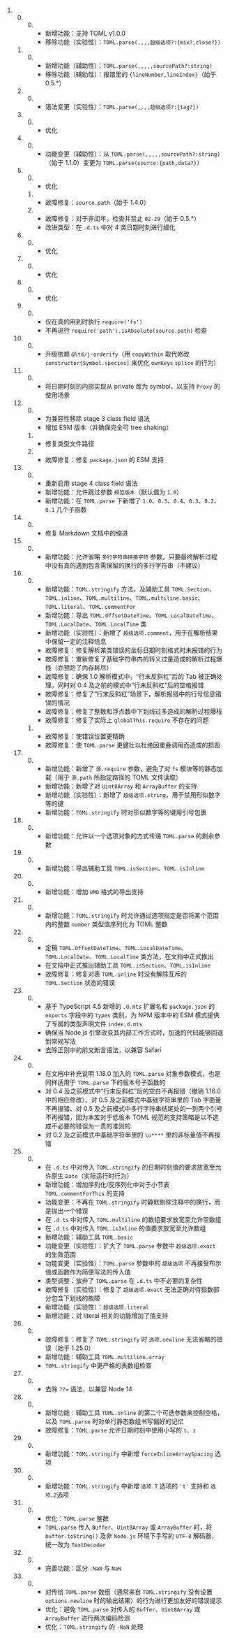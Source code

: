 ﻿
1.  0.  0.  +   新增功能：支持 TOML v1.0.0
            -   移除功能（实验性）：`TOML.parse(,,,,超级选项?:{mix?,close?})`
    1.  0.  +   新增功能（辅助性）：`TOML.parse(,,,,,sourcePath?:string)`
            -   移除功能（辅助性）：报错里的 `{lineNumber,lineIndex}`（始于 0.5.*）
    2.  0.  *   语法变更（实验性）：`TOML.parse(,,,,超级选项?:{tag?})`
    3.  0.  *   优化
    4.  0.  *   功能变更（辅助性）：从 `TOML.parse(,,,,,sourcePath?:string)`（始于 1.1.0）变更为 `TOML.parse(source:{path,data?})`
    5.  0.  *   优化
        1.  *   故障修复：`source.path`（始于 1.4.0）
        2.  *   故障修复：对于非闰年，检查并禁止 `02-29`（始于 0.5.*）
            +   改进类型：在 `.d.ts` 中对 4 类日期时刻进行细化
    6.  0.  *   优化
    7.  0.  *   优化
    8.  0.  *   优化
    9.  0.  *   仅在真的用到时执行 `require('fs')`
            *   不再进行 `require('path').isAbsolute(source.path)` 检查
    10. 0.  *   升级依赖 `@ltd/j-orderify`（用 `copyWithin` 取代修改 `constructor[Symbol.species]` 来优化 `ownKeys` `splice` 的行为）
    11. 0.  *   将日期时刻的内部实现从 private 改为 symbol，以支持 `Proxy` 的使用场景
    12. 0.  *   为兼容性移除 stage 3 class field 语法
            +   增加 ESM 版本（并确保完全可 tree shaking）
        1.  *   修复类型文件路径
        2.  *   故障修复：修复 `package.json` 的 ESM 支持
    13. 0.  *   重新启用 stage 4 class field 语法
            +   新增功能：允许跳过参数 `规范版本`（默认值为 `1.0`）
            +   新增功能：在 `TOML.parse` 下新增了 `1.0`、`0.5`、`0.4`、`0.3`、`0.2`、`0.1` 几个子函数
    14. 0.  *   修复 Markdown 文档中的缩进
    15. 0.  +   新增功能：允许省略 `多行字符串拼接字符` 参数，只要最终解析过程中没有真的遇到包含需保留的换行的多行字符串（不建议）
    16. 0.  +   新增功能：`TOML.stringify` 方法，及辅助工具 `TOML.Section`、`TOML.inline`、`TOML.multiline`、`TOML.multiline.basic`、`TOML.literal`、`TOML.commentFor`
            +   新增功能：导出 `TOML.OffsetDateTime`、`TOML.LocalDateTime`、`TOML.LocalDate`、`TOML.LocalTime` 类
            +   新增功能（实验性）：新增了 `超级选项.comment`，用于在解析结果中保留一定的注释信息
            *   故障修复：修复解析某类错误的坐标日期时刻格式时未报错的行为
            *   故障修复：重新修复了基础字符串内的转义过量造成的解析过程爆栈（亦预防了内存耗尽）
            *   故障修复：确保 1.0 解析模式中，“行末反斜杠”后的 Tab 被正确处理，同时对 0.4 及之前的模式中“行末反斜杠”后的空格报错
            *   故障修复：修复了“行末反斜杠”场景下，解析报错中的行号信息错误的情况
            *   故障修复：修复了整数和浮点数中下划线过多造成的解析过程爆栈
            *   故障修复：修复了实际上 `globalThis.require` 不存在的问题
        1.  *   故障修复：使错误位置更精确
            *   故障修复：使 `TOML.parse` 更健壮以杜绝因重叠调用而造成的损毁
    17. 0.  +   新增功能：新增了 `源.require` 参数，避免了对 `fs` 模块等的静态加载（用于 `源.path` 所指定路径的 TOML 文件读取）
            +   新增功能：新增了对 `Uint8Array` 和 `ArrayBuffer` 的支持
            +   新增功能（实验性）：新增了 `超级选项.string`，用于禁用形似数字等的键
            +   新增功能：`TOML.stringify` 时对形似数字等的键用引号包裹
    18. 0.  +   新增功能：允许以一个选项对象的方式传递 `TOML.parse` 的剩余参数
    19. 0.  +   新增功能：导出辅助工具 `TOML.isSection`、`TOML.isInline`
    20. 0.  +   新增功能：增加 `UMD` 格式的导出支持
    21. 0.  +   新增功能：`TOML.stringify` 时允许通过选项指定是否将某个范围内的整数 `number` 类型值序列化为 TOML 整数
    22. 0.  *   定稿 `TOML.OffsetDateTime`、`TOML.LocalDateTime`、`TOML.LocalDate`、`TOML.LocalTime` 类方法，在文档中正式推出
            *   在文档中正式推出辅助工具 `TOML.isSection`、`TOML.isInline`
            *   故障修复：修复对表 `TOML.inline` 时没有解除互斥的 `TOML.Section` 状态的错误
    23. 0.  *   基于 TypeScript 4.5 新增的 `.d.mts` 扩展名和 `package.json` 的 `exports` 字段中的 `types` 类别，为 NPM 版本中的 ESM 模式提供了专属的类型声明文件 `index.d.mts`
            *   确保当 Node.js 引擎改变其内部工作方式时，加速的代码能够回退到常规写法
            *   去除正则中的前文断言语法，以兼容 Safari
    24. 0.  *   在文档中补充说明 1.18.0 加入的 `TOML.parse` 对象参数模式，也是同样适用于 `TOML.parse` 下的版本号子函数的
            *   对 0.4 及之前模式中“行末反斜杠”后的空白不再报错（撤销 1.16.0 中的相应修改）、对 0.5 及之前模式中基础字符串里的 Tab 字面量不再报错、对 0.5 及之前模式中多行字符串结尾处的一到两个引号不再报错，因为本库对于低版本 TOML 规范的支持策略是以不造成不必要的错误为一贯的准则的
            *   对 0.2 及之前模式中基础字符串里的 `\u****` 里的非标量值不再报错
    25. 0.  *   在 `.d.ts` 中对传入 `TOML.stringify` 的日期时刻值的要求放宽至允许原生 `Date`（实际运行时行为）
            +   新增功能：增加序列化/反序列化中对于小节表 `TOML.commentForThis` 的支持
            *   功能变更：不再在 `TOML.stringify` 时静默剔除注释中的换行，而是抛出一个错误
            +   在 `.d.ts` 中对传入 `TOML.multiline` 的数组要求放宽至允许空数组
            +   在 `.d.ts` 中对传入 `TOML.isInline` 的值要求放宽至允许数组
            +   新增功能：辅助工具 `TOML.basic`
            *   功能变更（实验性）：扩大了 `TOML.parse` 参数中 `超级选项.exact` 的生效范围
            *   功能变更（实验性）：`TOML.parse` 参数中的 `超级选项` 不再接受布尔值或函数作为简便写法的传入值
            *   类型调整：放弃了 `TOML.parse` 在 `.d.ts` 中不必要的复杂性
            *   故障修复（实验性）：修复了 `超级选项.exact` 无法正确对待指数部分包含下划线的故障
            +   新增功能（实验性）：`超级选项.literal`
            +   新增功能：对 literal 相关的功能增加了值支持
    26. 0.  *   故障修复：修复了 `TOML.stringify` 时 `选项.newline` 无法省略的错误（始于 1.25.0）
            +   新增功能：辅助工具 `TOML.multiline.array`
            *   `TOML.stringify` 中更严格的表数组检查
    27. 0.  *   去除 `??=` 语法，以兼容 Node 14
    28. 0.  +   新增功能：辅助工具 `TOML.inline` 的第二个可选参数来控制空格，以及 `TOML.parse` 时对单行静态数组书写偏好的记忆
            *   故障修复：`TOML.parse` 允许日期时刻中使用小写的 `t`、`z`
    29. 0.  +   新增功能：`TOML.stringify` 中新增 `forceInlineArraySpacing` 选项
    30. 0.  +   新增功能：`TOML.stringify` 中新增 `选项.T` 选项的 `'t'` 支持和 `选项.Z`选项
    31. 0.  *   优化：`TOML.parse` 整数
            *   `TOML.parse` 传入 `Buffer`、`Uint8Array` 或 `ArrayBuffer` 时，将 `buffer.toString()` 及非 `Node.js` 环境下手写的 `UTF-8` 解码器，统一改为 `TextDecoder`
    32. 0.  *   完善功能：区分 `-NaN` 与 `NaN`
    33. 0.  *   对传给 `TOML.parse` 数组（通常来自 `TOML.stringify` 没有设置 `options.newline` 时的输出结果）的行为进行更加友好的错误提示
            *   优化：避免 `TOML.parse` 对传入的 `Buffer`、`Uint8Array` 或 `ArrayBuffer` 进行两次编码检测
            *   优化：`TOML.stringify` 的 `-NaN` 处理
